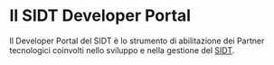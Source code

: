 # Il SIDT Developer Portal

Il Developer Portal del SIDT è lo strumento di abilitazione dei Partner tecnologici coinvolti nello sviluppo e nella gestione del [SIDT](/overview/what-is-sidt.md).
